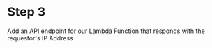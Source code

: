 Step 3
======
Add an API endpoint for our Lambda Function that responds with the requestor's IP Address
